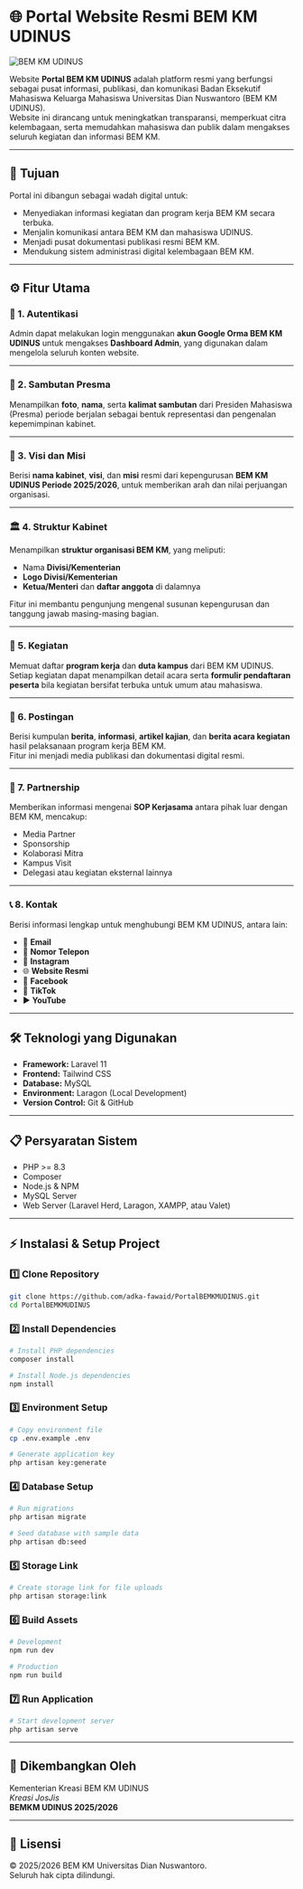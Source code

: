 # 🌐 Portal Website Resmi BEM KM UDINUS

![BEM KM UDINUS](public/img/logo-bemkm.png)

Website **Portal BEM KM UDINUS** adalah platform resmi yang berfungsi sebagai pusat informasi, publikasi, dan komunikasi Badan Eksekutif Mahasiswa Keluarga Mahasiswa Universitas Dian Nuswantoro (BEM KM UDINUS).  
Website ini dirancang untuk meningkatkan transparansi, memperkuat citra kelembagaan, serta memudahkan mahasiswa dan publik dalam mengakses seluruh kegiatan dan informasi BEM KM.

---

## 🎯 **Tujuan**

Portal ini dibangun sebagai wadah digital untuk:

-   Menyediakan informasi kegiatan dan program kerja BEM KM secara terbuka.
-   Menjalin komunikasi antara BEM KM dan mahasiswa UDINUS.
-   Menjadi pusat dokumentasi publikasi resmi BEM KM.
-   Mendukung sistem administrasi digital kelembagaan BEM KM.

---

## ⚙️ **Fitur Utama**

### 🔐 1. Autentikasi

Admin dapat melakukan login menggunakan **akun Google Orma BEM KM UDINUS** untuk mengakses **Dashboard Admin**, yang digunakan dalam mengelola seluruh konten website.

---

### 💬 2. Sambutan Presma

Menampilkan **foto**, **nama**, serta **kalimat sambutan** dari Presiden Mahasiswa (Presma) periode berjalan sebagai bentuk representasi dan pengenalan kepemimpinan kabinet.

---

### 🎯 3. Visi dan Misi

Berisi **nama kabinet**, **visi**, dan **misi** resmi dari kepengurusan **BEM KM UDINUS Periode 2025/2026**, untuk memberikan arah dan nilai perjuangan organisasi.

---

### 🏛️ 4. Struktur Kabinet

Menampilkan **struktur organisasi BEM KM**, yang meliputi:

-   Nama **Divisi/Kementerian**
-   **Logo Divisi/Kementerian**
-   **Ketua/Menteri** dan **daftar anggota** di dalamnya

Fitur ini membantu pengunjung mengenal susunan kepengurusan dan tanggung jawab masing-masing bagian.

---

### 📅 5. Kegiatan

Memuat daftar **program kerja** dan **duta kampus** dari BEM KM UDINUS.  
Setiap kegiatan dapat menampilkan detail acara serta **formulir pendaftaran peserta** bila kegiatan bersifat terbuka untuk umum atau mahasiswa.

---

### 📰 6. Postingan

Berisi kumpulan **berita**, **informasi**, **artikel kajian**, dan **berita acara kegiatan** hasil pelaksanaan program kerja BEM KM.  
Fitur ini menjadi media publikasi dan dokumentasi digital resmi.

---

### 🤝 7. Partnership

Memberikan informasi mengenai **SOP Kerjasama** antara pihak luar dengan BEM KM, mencakup:

-   Media Partner
-   Sponsorship
-   Kolaborasi Mitra
-   Kampus Visit
-   Delegasi atau kegiatan eksternal lainnya

---

### 📞 8. Kontak

Berisi informasi lengkap untuk menghubungi BEM KM UDINUS, antara lain:

-   📧 **Email**
-   📱 **Nomor Telepon**
-   📸 **Instagram**
-   🌐 **Website Resmi**
-   📘 **Facebook**
-   🎵 **TikTok**
-   ▶️ **YouTube**

---

## 🛠️ Teknologi yang Digunakan

-   **Framework:** Laravel 11
-   **Frontend:** Tailwind CSS
-   **Database:** MySQL
-   **Environment:** Laragon (Local Development)
-   **Version Control:** Git & GitHub

---

## 📋 Persyaratan Sistem

-   PHP >= 8.3
-   Composer
-   Node.js & NPM
-   MySQL Server
-   Web Server (Laravel Herd, Laragon, XAMPP, atau Valet)

---

## ⚡ Instalasi & Setup Project

### 1️⃣ Clone Repository

```bash
git clone https://github.com/adka-fawaid/PortalBEMKMUDINUS.git
cd PortalBEMKMUDINUS
```

### 2️⃣ Install Dependencies

```bash
# Install PHP dependencies
composer install

# Install Node.js dependencies
npm install
```

### 3️⃣ Environment Setup

```bash
# Copy environment file
cp .env.example .env

# Generate application key
php artisan key:generate
```

### 4️⃣ Database Setup

```bash
# Run migrations
php artisan migrate

# Seed database with sample data
php artisan db:seed
```

### 5️⃣ Storage Link

```bash
# Create storage link for file uploads
php artisan storage:link
```

### 6️⃣ Build Assets

```bash
# Development
npm run dev

# Production
npm run build
```

### 7️⃣ Run Application

```bash
# Start development server
php artisan serve
```

---

## 👥 **Dikembangkan Oleh**

Kementerian Kreasi BEM KM UDINUS  
_Kreasi JosJis_  
**BEMKM UDINUS 2025/2026**

---

## 📜 Lisensi

© 2025/2026 BEM KM Universitas Dian Nuswantoro.  
Seluruh hak cipta dilindungi.
